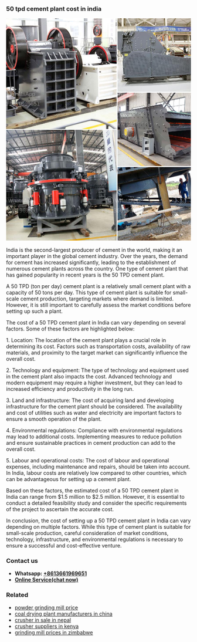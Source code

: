 <h3>50 tpd cement plant cost in india</h3><img src='1708497186.jpg' alt=''><p>India is the second-largest producer of cement in the world, making it an important player in the global cement industry. Over the years, the demand for cement has increased significantly, leading to the establishment of numerous cement plants across the country. One type of cement plant that has gained popularity in recent years is the 50 TPD cement plant.</p><p>A 50 TPD (ton per day) cement plant is a relatively small cement plant with a capacity of 50 tons per day. This type of cement plant is suitable for small-scale cement production, targeting markets where demand is limited. However, it is still important to carefully assess the market conditions before setting up such a plant.</p><p>The cost of a 50 TPD cement plant in India can vary depending on several factors. Some of these factors are highlighted below:</p><p>1. Location: The location of the cement plant plays a crucial role in determining its cost. Factors such as transportation costs, availability of raw materials, and proximity to the target market can significantly influence the overall cost.</p><p>2. Technology and equipment: The type of technology and equipment used in the cement plant also impacts the cost. Advanced technology and modern equipment may require a higher investment, but they can lead to increased efficiency and productivity in the long run.</p><p>3. Land and infrastructure: The cost of acquiring land and developing infrastructure for the cement plant should be considered. The availability and cost of utilities such as water and electricity are important factors to ensure a smooth operation of the plant.</p><p>4. Environmental regulations: Compliance with environmental regulations may lead to additional costs. Implementing measures to reduce pollution and ensure sustainable practices in cement production can add to the overall cost.</p><p>5. Labour and operational costs: The cost of labour and operational expenses, including maintenance and repairs, should be taken into account. In India, labour costs are relatively low compared to other countries, which can be advantageous for setting up a cement plant.</p><p>Based on these factors, the estimated cost of a 50 TPD cement plant in India can range from $1.5 million to $2.5 million. However, it is essential to conduct a detailed feasibility study and consider the specific requirements of the project to ascertain the accurate cost.</p><p>In conclusion, the cost of setting up a 50 TPD cement plant in India can vary depending on multiple factors. While this type of cement plant is suitable for small-scale production, careful consideration of market conditions, technology, infrastructure, and environmental regulations is necessary to ensure a successful and cost-effective venture.</p><h3>Contact us</h3><ul><li><strong>Whatsapp:&nbsp;<a href="https://wa.me/8613661969651">+8613661969651</a></strong></li><li><a href="https://swt.shibang-china.com/?git&amp;zhl&amp;50 tpd cement plant cost in india"><strong>Online Service(chat now)</strong></a></li></ul><h3>Related</h3><ul><li><a href='powder grinding mill price.md'>powder grinding mill price</a></li><li><a href='coal drying plant manufacturers in china.md'>coal drying plant manufacturers in china</a></li><li><a href='crusher in sale in nepal.md'>crusher in sale in nepal</a></li><li><a href='crusher suppliers in kenya.md'>crusher suppliers in kenya</a></li><li><a href='grinding mill prices in zimbabwe.md'>grinding mill prices in zimbabwe</a></li></ul>